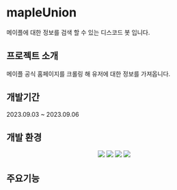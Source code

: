 # mapleUnion
메이플에 대한 정보를 검색 할 수 있는 디스코드 봇 입니다.

## 프로젝트 소개 
메이플 공식 홈페이지를 크롤링 해 유저에 대한 정보를 가져옵니다.

## 개발기간 
2023.09.03 ~ 2023.09.06 

## 개발 환경

<div align="center">
	<img src="https://img.shields.io/badge/node.js-339933?style=flat&logo=node.js&logoColor=white" />
	<img src="https://img.shields.io/badge/axios-5A29E4?style=flat&logo=axios&logoColor=white" />
	<img src="https://img.shields.io/badge/cheerio-1572B6?style=flat&logo=cheerio&logoColor=white" />
	<img src="https://img.shields.io/badge/discord.js-1572B6?style=flat&logo=discord.js&logoColor=white" />
</div>

## 주요기능 

